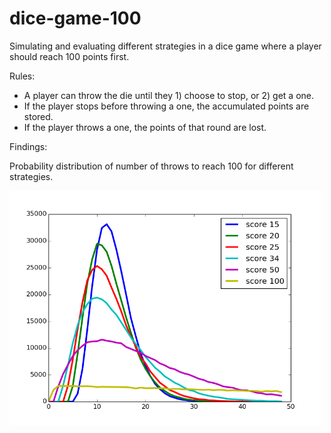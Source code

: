 # dice-game-100
Simulating and evaluating different strategies in a dice game where a player should reach 100 points first.


Rules:
 * A player can throw the die until they 1) choose to stop, or 2) get a one.
 * If the player stops before throwing a one, the accumulated points are stored.
 * If the player throws a one, the points of that round are lost.

Findings:

Probability distribution of number of throws to reach 100 for different strategies.

<img src="figures/throws_to_reach_100.png" width="500"/>
